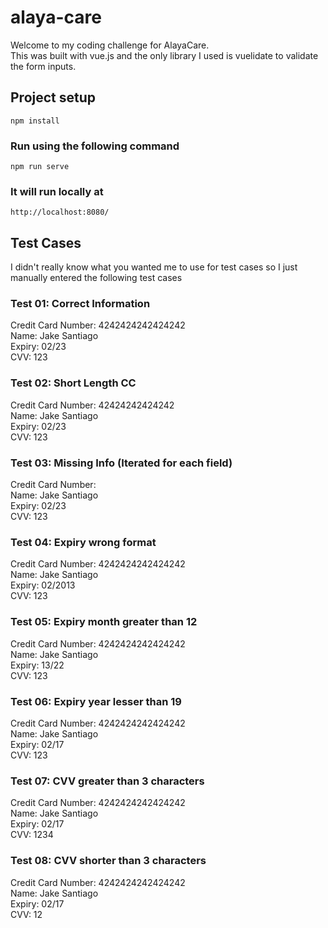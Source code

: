 # alaya-care

Welcome to my coding challenge for AlayaCare.<br/>
This was built with vue.js and the only library I used is vuelidate to validate the form inputs.

## Project setup
```
npm install
```

### Run using the following command
```
npm run serve
```
### It will run locally at
```
http://localhost:8080/
```

## Test Cases

I didn't really know what you wanted me to use for test cases so I just manually entered the following test cases

### Test 01: Correct Information

Credit Card Number: 4242424242424242<br/>
Name: Jake Santiago<br/>
Expiry: 02/23<br/>
CVV: 123

### Test 02: Short Length CC

Credit Card Number: 42424242424242<br/>
Name: Jake Santiago<br/>
Expiry: 02/23<br/>
CVV: 123

### Test 03: Missing Info (Iterated for each field)

Credit Card Number:<br/>
Name: Jake Santiago<br/>
Expiry: 02/23<br/>
CVV: 123

### Test 04: Expiry wrong format

Credit Card Number: 4242424242424242<br/>
Name: Jake Santiago<br/>
Expiry: 02/2013<br/>
CVV: 123

### Test 05: Expiry month greater than 12

Credit Card Number: 4242424242424242<br/>
Name: Jake Santiago<br/>
Expiry: 13/22<br/>
CVV: 123

### Test 06: Expiry year lesser than 19

Credit Card Number: 4242424242424242<br/>
Name: Jake Santiago<br/>
Expiry: 02/17<br/>
CVV: 123

### Test 07: CVV greater than 3 characters

Credit Card Number: 4242424242424242<br/>
Name: Jake Santiago<br/>
Expiry: 02/17<br/>
CVV: 1234

### Test 08: CVV shorter than 3 characters

Credit Card Number: 4242424242424242<br/>
Name: Jake Santiago<br/>
Expiry: 02/17<br/>
CVV: 12
